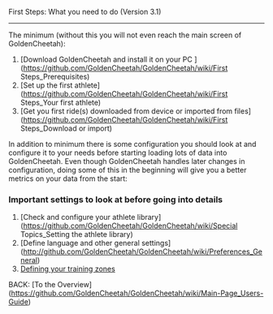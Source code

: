 First Steps: What you need to do (Version 3.1)
***
The minimum (without this you will not even reach the main screen of GoldenCheetah):

1. [Download GoldenCheetah and install it on your PC ](https://github.com/GoldenCheetah/GoldenCheetah/wiki/First Steps_Prerequisites)
2. [Set up the first athlete](https://github.com/GoldenCheetah/GoldenCheetah/wiki/First Steps_Your first athlete) 
3. [Get you first ride(s) downloaded from device or imported from files](https://github.com/GoldenCheetah/GoldenCheetah/wiki/First Steps_Download or import) 

In addition to minimum there is some configuration you should look at and configure it to your needs before starting loading lots of data into GoldenCheetah. Even though GoldenCheetah handles later changes in configuration, doing some of this in the beginning will give you a better metrics on your data from the start:

### Important settings to look at before going into details

1. [Check and configure your athlete library](https://github.com/GoldenCheetah/GoldenCheetah/wiki/Special Topics_Setting the athlete library) 
2. [Define language and other general settings] (http://github.com/GoldenCheetah/GoldenCheetah/wiki/Preferences_General) 
3. [Defining your training zones](https://github.com/GoldenCheetah/GoldenCheetah/wiki/Preferences_Athlete_Training-Zones)

BACK: [To the Overview] (https://github.com/GoldenCheetah/GoldenCheetah/wiki/Main-Page_Users-Guide)